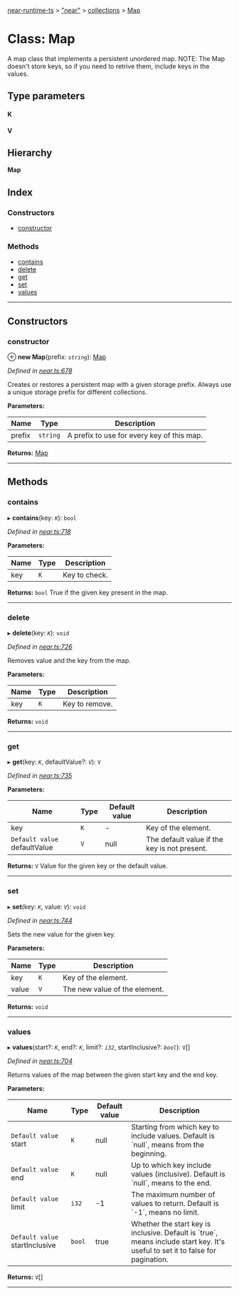 [near-runtime-ts](../README.md) > ["near"](../modules/_near_.md) > [collections](../modules/_near_.collections.md) > [Map](../classes/_near_.collections.map.md)

# Class: Map

A map class that implements a persistent unordered map. NOTE: The Map doesn't store keys, so if you need to retrive them, include keys in the values.

## Type parameters
#### K 
#### V 
## Hierarchy

**Map**

## Index

### Constructors

* [constructor](_near_.collections.map.md#constructor)

### Methods

* [contains](_near_.collections.map.md#contains)
* [delete](_near_.collections.map.md#delete)
* [get](_near_.collections.map.md#get)
* [set](_near_.collections.map.md#set)
* [values](_near_.collections.map.md#values)

---

## Constructors

<a id="constructor"></a>

###  constructor

⊕ **new Map**(prefix: *`string`*): [Map](_near_.collections.map.md)

*Defined in [near.ts:678](https://github.com/nearprotocol/near-runtime-ts/blob/60838e5/near.ts#L678)*

Creates or restores a persistent map with a given storage prefix. Always use a unique storage prefix for different collections.

**Parameters:**

| Name | Type | Description |
| ------ | ------ | ------ |
| prefix | `string` |  A prefix to use for every key of this map. |

**Returns:** [Map](_near_.collections.map.md)

___

## Methods

<a id="contains"></a>

###  contains

▸ **contains**(key: *`K`*): `bool`

*Defined in [near.ts:718](https://github.com/nearprotocol/near-runtime-ts/blob/60838e5/near.ts#L718)*

**Parameters:**

| Name | Type | Description |
| ------ | ------ | ------ |
| key | `K` |  Key to check. |

**Returns:** `bool`
True if the given key present in the map.

___
<a id="delete"></a>

###  delete

▸ **delete**(key: *`K`*): `void`

*Defined in [near.ts:726](https://github.com/nearprotocol/near-runtime-ts/blob/60838e5/near.ts#L726)*

Removes value and the key from the map.

**Parameters:**

| Name | Type | Description |
| ------ | ------ | ------ |
| key | `K` |  Key to remove. |

**Returns:** `void`

___
<a id="get"></a>

###  get

▸ **get**(key: *`K`*, defaultValue?: *`V`*): `V`

*Defined in [near.ts:735](https://github.com/nearprotocol/near-runtime-ts/blob/60838e5/near.ts#L735)*

**Parameters:**

| Name | Type | Default value | Description |
| ------ | ------ | ------ | ------ |
| key | `K` | - |  Key of the element. |
| `Default value` defaultValue | `V` |  null |  The default value if the key is not present. |

**Returns:** `V`
Value for the given key or the default value.

___
<a id="set"></a>

###  set

▸ **set**(key: *`K`*, value: *`V`*): `void`

*Defined in [near.ts:744](https://github.com/nearprotocol/near-runtime-ts/blob/60838e5/near.ts#L744)*

Sets the new value for the given key.

**Parameters:**

| Name | Type | Description |
| ------ | ------ | ------ |
| key | `K` |  Key of the element. |
| value | `V` |  The new value of the element. |

**Returns:** `void`

___
<a id="values"></a>

###  values

▸ **values**(start?: *`K`*, end?: *`K`*, limit?: *`i32`*, startInclusive?: *`bool`*): `V`[]

*Defined in [near.ts:704](https://github.com/nearprotocol/near-runtime-ts/blob/60838e5/near.ts#L704)*

Returns values of the map between the given start key and the end key.

**Parameters:**

| Name | Type | Default value | Description |
| ------ | ------ | ------ | ------ |
| `Default value` start | `K` |  null |  Starting from which key to include values. Default is \`null\`, means from the beginning. |
| `Default value` end | `K` |  null |  Up to which key include values (inclusive). Default is \`null\`, means to the end. |
| `Default value` limit | `i32` |  -1 |  The maximum number of values to return. Default is \`-1\`, means no limit. |
| `Default value` startInclusive | `bool` | true |  Whether the start key is inclusive. Default is \`true\`, means include start key. It's useful to set it to false for pagination. |

**Returns:** `V`[]

___


